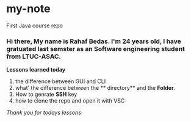 # my-note
First Java course repo 
### Hi there, My name is Rahaf Bedas. I'm 24 years old, I have gratuated last semster as an Software engineering student from LTUC-ASAC.

**Lessons learned today** 
1. the difference between GUI  and CLI
2. what' the difference between the ** directory**  and the **Folder**.
3. How to genrate **SSH** key 
4. how to clone the repo and open it with VSC

*Thank you for todays lessons*